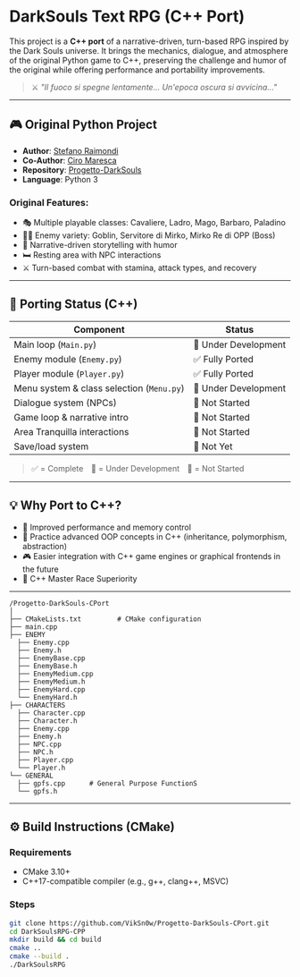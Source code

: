 # DarkSouls Text RPG (C++ Port)

This project is a **C++ port** of a narrative-driven, turn-based RPG inspired by the Dark Souls universe. It brings the mechanics, dialogue, and atmosphere of the original Python game to C++, preserving the challenge and humor of the original while offering performance and portability improvements.

> ⚔️ *"Il fuoco si spegne lentamente... Un'epoca oscura si avvicina..."*

---

## 🎮 Original Python Project

- **Author**: [Stefano Raimondi](https://github.com/StefanoRaimondi-prog)
- **Co-Author**: [Ciro Maresca](https://github.com/CyrusVII)
- **Repository**: [Progetto-DarkSouls](https://github.com/StefanoRaimondi-prog/Progetto-DarkSouls)
- **Language**: Python 3

### Original Features:
- 🎭 Multiple playable classes: Cavaliere, Ladro, Mago, Barbaro, Paladino
- 🧟‍♂️ Enemy variety: Goblin, Servitore di Mirko, Mirko Re di OPP (Boss)
- 📜 Narrative-driven storytelling with humor
- 🛏️ Resting area with NPC interactions
- ⚔️ Turn-based combat with stamina, attack types, and recovery

---

## 🚧 Porting Status (C++)

| Component                         | Status           |
|----------------------------------|------------------|
| Main loop (`Main.py`)                | 🔄 Under Development       |
| Enemy module (`Enemy.py`)        | ✅ Fully Ported   |
| Player module (`Player.py`)      | ✅ Fully Ported     |
| Menu system & class selection  (`Menu.py`)   | 🔄 Under Development      |
| Dialogue system (NPCs)           | 🚫 Not Started       |
| Game loop & narrative intro      | 🚫 Not Started       |
| Area Tranquilla interactions     | 🚫 Not Started      |
| Save/load system                 | 🚫 Not Yet        |

> ✅ = Complete 🔄 = Under Development 🚫 = Not Started

---

## 💡 Why Port to C++?

- 🚀 Improved performance and memory control
- 🧠 Practice advanced OOP concepts in C++ (inheritance, polymorphism, abstraction)
- 🎮 Easier integration with C++ game engines or graphical frontends in the future
- 🗿 C++ Master Race Superiority
---
```
/Progetto-DarkSouls-CPort
│
├── CMakeLists.txt         # CMake configuration
├── main.cpp               
├── ENEMY
  ├── Enemy.cpp
  ├── Enemy.h
  ├── EnemyBase.cpp
  ├── EnemyBase.h
  ├── EnemyMedium.cpp
  ├── EnemyMedium.h
  ├── EnemyHard.cpp
  └── EnemyHard.h 
├── CHARACTERS
  ├── Character.cpp
  ├── Character.h
  ├── Enemy.cpp
  ├── Enemy.h
  ├── NPC.cpp
  ├── NPC.h
  ├── Player.cpp
  └── Player.h 
└── GENERAL
  ├── gpfs.cpp      # General Purpose FunctionS
  └── gpfs.h        
```
---

## ⚙️ Build Instructions (CMake)

### Requirements
- CMake 3.10+
- C++17-compatible compiler (e.g., g++, clang++, MSVC)

### Steps

```bash
git clone https://github.com/VikSn0w/Progetto-DarkSouls-CPort.git
cd DarkSoulsRPG-CPP
mkdir build && cd build
cmake ..
cmake --build .
./DarkSoulsRPG
